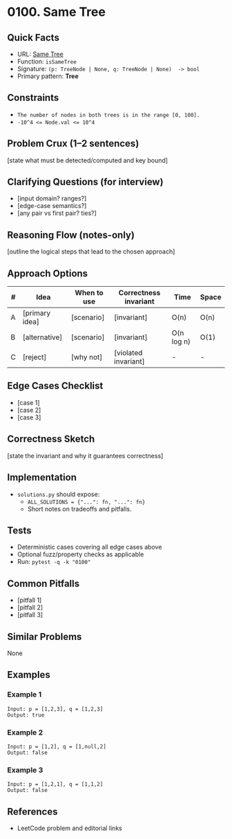 # 0100. Same Tree

## Quick Facts

- URL: [Same Tree](https://leetcode.com/problems/same-tree/)
- Function: `isSameTree`
- Signature: `(p: TreeNode | None, q: TreeNode | None)  -> bool`
- Primary pattern: **Tree**

## Constraints

- `The number of nodes in both trees is in the range [0, 100].`
- `-10^4 <= Node.val <= 10^4`

## Problem Crux (1–2 sentences)

[state what must be detected/computed and key bound]

## Clarifying Questions (for interview)

- [input domain? ranges?]
- [edge-case semantics?]
- [any pair vs first pair? ties?]

## Reasoning Flow (notes-only)

[outline the logical steps that lead to the chosen approach]

## Approach Options

| #   | Idea           | When to use | Correctness invariant | Time       | Space |
| --- | -------------- | ----------- | --------------------- | ---------- | ----- |
| A   | [primary idea] | [scenario]  | [invariant]           | O(n)       | O(n)  |
| B   | [alternative]  | [scenario]  | [invariant]           | O(n log n) | O(1)  |
| C   | [reject]       | [why not]   | [violated invariant]  | -          | -     |

## Edge Cases Checklist

- [case 1]
- [case 2]
- [case 3]

## Correctness Sketch

[state the invariant and why it guarantees correctness]

## Implementation

- `solutions.py` should expose:
    - `ALL_SOLUTIONS = {"...": fn, "...": fn}`
    - Short notes on tradeoffs and pitfalls.

## Tests

- Deterministic cases covering all edge cases above
- Optional fuzz/property checks as applicable
- Run: `pytest -q -k "0100"`

## Common Pitfalls

- [pitfall 1]
- [pitfall 2]
- [pitfall 3]

## Similar Problems

None

## Examples

### Example 1

```text
Input: p = [1,2,3], q = [1,2,3]
Output: true
```

### Example 2

```text
Input: p = [1,2], q = [1,null,2]
Output: false
```

### Example 3

```text
Input: p = [1,2,1], q = [1,1,2]
Output: false
```

## References

- LeetCode problem and editorial links
